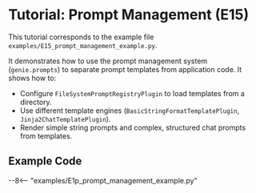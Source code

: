 # Tutorial: Prompt Management (E15)

This tutorial corresponds to the example file `examples/E15_prompt_management_example.py`.

It demonstrates how to use the prompt management system (`genie.prompts`) to separate prompt templates from application code. It shows how to:
- Configure `FileSystemPromptRegistryPlugin` to load templates from a directory.
- Use different template engines (`BasicStringFormatTemplatePlugin`, `Jinja2ChatTemplatePlugin`).
- Render simple string prompts and complex, structured chat prompts from templates.

## Example Code

--8<-- "examples/E1p_prompt_management_example.py"
